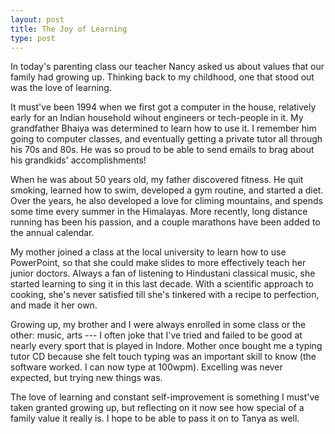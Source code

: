 ```yaml
---
layout: post
title: The Joy of Learning
type: post
---
```

In today's parenting class our teacher Nancy asked us about values
that our family had growing up. Thinking back to my childhood, one
that stood out was the love of learning.

It must've been 1994 when we first got a computer in the house,
relatively early for an Indian household wihout engineers or
tech-people in it. My grandfather Bhaiya was determined to learn
how to use it. I remember him going to computer classes, and
eventually getting a private tutor all through his 70s and 80s.
He was so proud to be able to send emails to brag about his
grandkids' accomplishments!

When he was about 50 years old, my father discovered fitness.
He quit smoking, learned how to swim, developed a
gym routine, and started a diet. Over the years, he also
developed a love for climing mountains, and spends some time
every summer in the Himalayas. More recently, long distance
running has been his passion, and a couple marathons have been
added to the annual calendar.

My mother joined a class at the local university to learn how
to use PowerPoint, so that she could make slides to more
effectively teach her junior doctors. Always a fan of listening
to Hindustani classical music, she started learning to sing
it in this last decade. With a scientific approach to cooking,
she's never satisfied till she's tinkered with a recipe to
perfection, and made it her own.

Growing up, my brother and I were always enrolled in some
class or the other: music, arts --- I often joke that I've
tried and failed to be good at nearly every sport that is
played in Indore. Mother once bought me a typing
tutor CD because she felt touch typing was an important skill
to know (the software worked. I can now type at 100wpm).
Excelling was never expected, but trying new things was.

The love of learning and constant self-improvement is something
I must've taken granted growing up, but reflecting on it now
see how special of a family value it really is. I hope to
be able to pass it on to Tanya as well.
